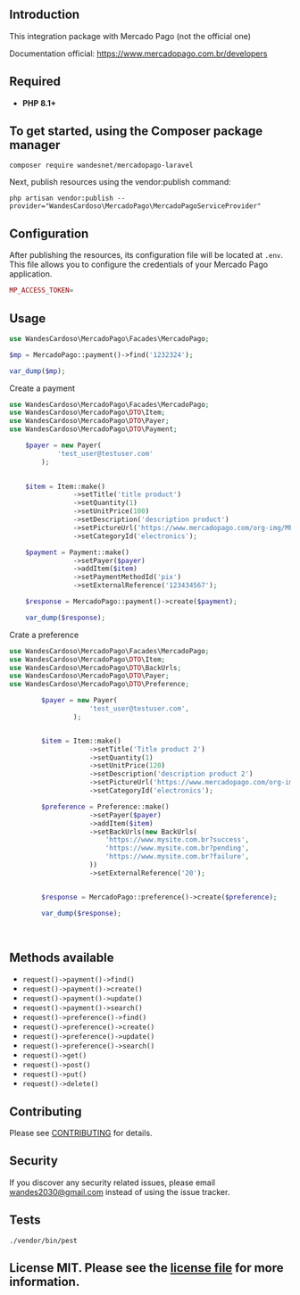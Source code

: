 ## Introduction

This integration package with Mercado Pago (not the official one)

Documentation official: https://www.mercadopago.com.br/developers

## Required

- **PHP 8.1+**

## To get started, using the Composer package manager

    composer require wandesnet/mercadopago-laravel
Next, publish resources using the vendor:publish command:

    php artisan vendor:publish --provider="WandesCardoso\MercadoPago\MercadoPagoServiceProvider" 

## Configuration

After publishing the resources, its configuration file will be located at `.env`. This file allows you to configure the credentials of your Mercado Pago application.

```php
MP_ACCESS_TOKEN=
```
    
## Usage

```php
use WandesCardoso\MercadoPago\Facades\MercadoPago;

$mp = MercadoPago::payment()->find('1232324');

var_dump($mp);

```
Create a payment

```php
use WandesCardoso\MercadoPago\Facades\MercadoPago;
use WandesCardoso\MercadoPago\DTO\Item;
use WandesCardoso\MercadoPago\DTO\Payer;
use WandesCardoso\MercadoPago\DTO\Payment;

    $payer = new Payer(
            'test_user@testuser.com'
        );

    
    $item = Item::make()
                ->setTitle('title product')
                ->setQuantity(1)
                ->setUnitPrice(100)
                ->setDescription('description product')
                ->setPictureUrl('https://www.mercadopago.com/org-img/MP3/home/logomp3.gif')
                ->setCategoryId('electronics');

    $payment = Payment::make()
                ->setPayer($payer)
                ->addItem($item)
                ->setPaymentMethodId('pix')
                ->setExternalReference('123434567');

    $response = MercadoPago::payment()->create($payment);

    var_dump($response);
```
Crate a preference

```php
use WandesCardoso\MercadoPago\Facades\MercadoPago;
use WandesCardoso\MercadoPago\DTO\Item;
use WandesCardoso\MercadoPago\DTO\BackUrls;
use WandesCardoso\MercadoPago\DTO\Payer;
use WandesCardoso\MercadoPago\DTO\Preference;

        $payer = new Payer(
                    'test_user@testuser.com',
                );


        $item = Item::make()
                    ->setTitle('Title product 2')
                    ->setQuantity(1)
                    ->setUnitPrice(120)
                    ->setDescription('description product 2')
                    ->setPictureUrl('https://www.mercadopago.com/org-img/MP3/home/logomp3.gif')
                    ->setCategoryId('electronics');

        $preference = Preference::make()
                    ->setPayer($payer)
                    ->addItem($item)
                    ->setBackUrls(new BackUrls(
                        'https://www.mysite.com.br?success',
                        'https://www.mysite.com.br?pending',
                        'https://www.mysite.com.br?failure',
                    ))
                    ->setExternalReference('20');


        $response = MercadoPago::preference()->create($preference);

        var_dump($response);
                    
                    
```

## Methods available

- `request()->payment()->find()`
- `request()->payment()->create()`
- `request()->payment()->update()`
- `request()->payment()->search()`
- `request()->preference()->find()`
- `request()->preference()->create()`
- `request()->preference()->update()`
- `request()->preference()->search()`
- `request()->get()`
- `request()->post()`
- `request()->put()`
- `request()->delete()`

## Contributing

Please see [CONTRIBUTING](CONTRIBUTING.md) for details.

## Security

If you discover any security related issues, please email wandes2030@gmail.com
instead of using the issue tracker.

## Tests

    ./vendor/bin/pest

## License MIT. Please see the [license file](LICENSE.md) for more information.

